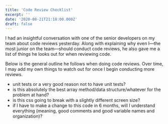 ```yaml
---
title: 'Code Review Checklist'
excerpt: ''
date: '2020-08-21T21:18:00.000Z'
draft: false
---
```


I had an insightful conversation with one of the senior developers on my team
about code reviews yesterday. Along with explaining why even I—the most junior
on the team—should conduct code reviews, he also gave me a list of things he
looks out for when reviewing code.

Below is the general outline he follows when doing code reviews. Over time, I
may add my own things to watch out for once I begin conducting more reviews.

- unit tests or a very good reason not to have unit tests?
- is this absolutely the best array method/data structure/whatever for the
  problem at hand?
- is this css going to break with a slightly different screen size?
- if I have to make a change to this code in 6 months, will I understand  
  everything (meaning, good comments and good variable names and organization)?
